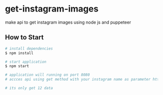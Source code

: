 # get-instagram-images
make api to get instagram images using node js and  puppeteer

## How to Start

``` bash
# install dependencies
$ npm install

# start application
$ npm start

# application will running on port 8080
# accces api using get method with your instagram name as parameter http://localhost:8080/{yourinstagramname}

# its only get 12 data 

```

